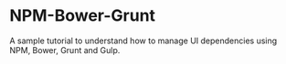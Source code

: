 # NPM-Bower-Grunt
A sample tutorial to understand how to manage UI dependencies using NPM, Bower, Grunt and Gulp.
